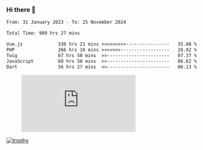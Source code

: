 ### Hi there 👋
<!--START_SECTION:waka-->

```txt
From: 31 January 2023 - To: 25 November 2024

Total Time: 909 hrs 27 mins

Vue.js             330 hrs 21 mins >>>>>>>>>----------------   35.88 %
PHP                266 hrs 16 mins >>>>>>>------------------   28.92 %
Twig               67 hrs 50 mins  >>-----------------------   07.37 %
JavaScript         60 hrs 58 mins  >>-----------------------   06.62 %
Dart               56 hrs 27 mins  >>-----------------------   06.13 %
```

<!--END_SECTION:waka-->
<!-- 
- 🔭 I’m currently working on ...
- 🌱 I’m currently learning ...
- 👯 I’m looking to collaborate on ...
- 🤔 I’m looking for help with ...
- 💬 Ask me about ...
- 📫 How to reach me: ...
- 😄 Pronouns: ...
- ⚡ Fun fact: ... -->


<figure><embed src="https://wakatime.com/share/@jakihanif/43c5af78-a69f-4ced-8cfc-b0822aa9be8f.svg"></embed></figure>

[![trophy](https://github-profile-trophy.vercel.app/?username=jakihanif23&rank=-A,-A)](https://github.com/jakihanif23)
